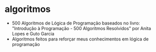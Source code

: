 # algoritmos
- 500 Algoritmos de Lógica de Programação baseados no livro: "Introdução à Programação - 500 Algoritmos Resolvidos" por Anita Lopes e Guto Garcia
- Algoritmos feitos para reforçar meus conhecimentos em lógica de programação